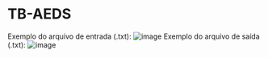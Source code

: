 # TB-AEDS
Exemplo do arquivo de entrada (.txt):
![image](https://github.com/arttturslv/TB-AEDS/assets/115251355/6923a3af-ef56-432c-8dcf-4d844e0ea38a)
Exemplo do arquivo de saída (.txt):
![image](https://github.com/arttturslv/TB-AEDS/assets/115251355/9d329d35-bb7f-41c2-bd63-5f8f03f3c71e)
